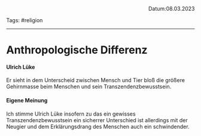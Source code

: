 <p align="right">Datum:08.03.2023</p>

Tags: #religion 

---
# Anthropologische Differenz
#### Ulrich Lüke
Er sieht in dem Unterscheid zwischen Mensch und Tier bloß die größere Gehirnmasse beim Menschen und sein Transzendenzbewusstsein.

#### Eigene Meinung
Ich stimme Ulrich Lüke insofern zu das ein gewisses Transzendenzbewusstsein ein sicherrer Unterschied ist allerdings mit der Neugier und dem Erklärungsdrang des Menschen auch ein schwindender.
